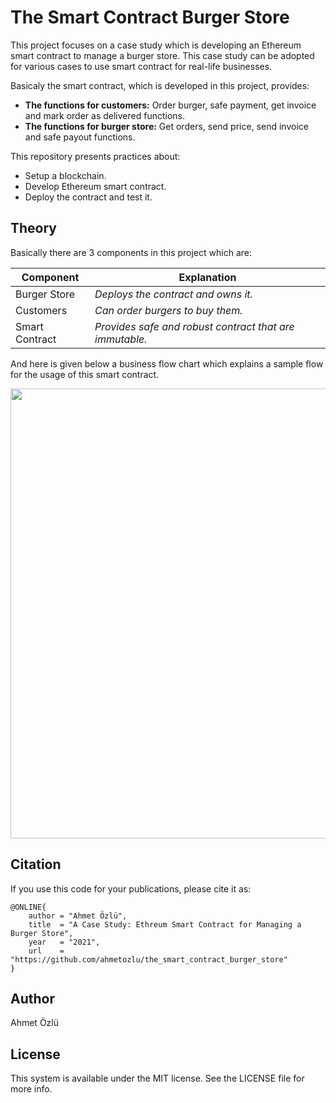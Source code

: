 # The Smart Contract Burger Store

This project focuses on a case study which is developing an Ethereum smart contract to manage a burger store. This case study can be adopted for various cases to use smart contract for real-life businesses.

Basicaly the smart contract, which is developed in this project, provides:

- **The functions for customers:** Order burger, safe payment, get invoice and mark order as delivered functions.
- **The functions for burger store:** Get orders, send price, send invoice and safe payout functions.

This repository presents practices about:

- Setup a blockchain.
- Develop Ethereum smart contract.
- Deploy the contract and test it.

## Theory

Basically there are 3 components in this project which are:

Component | Explanation
--- | --- |
Burger Store | *Deploys the contract and owns it.*
Customers     | *Can order burgers to buy them.*
Smart Contract | *Provides safe and robust contract that are immutable.*

And here is given below a business flow chart which explains a sample flow for the usage of this smart contract.

<p align="center">
  <img src="https://user-images.githubusercontent.com/22610163/114483116-7cac2b80-9c10-11eb-932f-11a8c0633abc.png" width=720>
</p>


## Citation
If you use this code for your publications, please cite it as:

    @ONLINE{
        author = "Ahmet Özlü",
        title  = "A Case Study: Ethreum Smart Contract for Managing a Burger Store",
        year   = "2021",
        url    = "https://github.com/ahmetozlu/the_smart_contract_burger_store"
    }

## Author
Ahmet Özlü

## License
This system is available under the MIT license. See the LICENSE file for more info.


